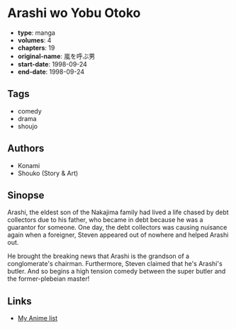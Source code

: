 # Arashi wo Yobu Otoko

-   **type**: manga
-   **volumes**: 4
-   **chapters**: 19
-   **original-name**: 嵐を呼ぶ男
-   **start-date**: 1998-09-24
-   **end-date**: 1998-09-24

## Tags

-   comedy
-   drama
-   shoujo

## Authors

-   Konami
-   Shouko (Story & Art)

## Sinopse

Arashi, the eldest son of the Nakajima family had lived a life chased by debt collectors due to his father, who became in debt because he was a guarantor for someone. One day, the debt collectors was causing nuisance again when a foreigner, Steven appeared out of nowhere and helped Arashi out.

He brought the breaking news that Arashi is the grandson of a conglomerate's chairman. Furthermore, Steven claimed that he's Arashi's butler. And so begins a high tension comedy between the super butler and the former-plebeian master!

## Links

-   [My Anime list](https://myanimelist.net/manga/100212/Arashi_wo_Yobu_Otoko)
